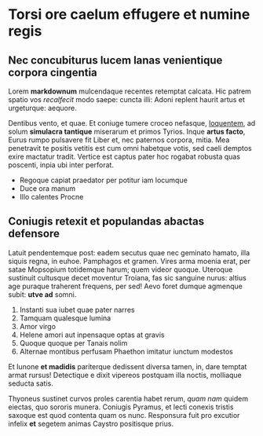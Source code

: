# Torsi ore caelum effugere et numine regis

## Nec concubiturus lucem lanas venientique corpora cingentia

Lorem **markdownum** mulcendaque recentes retemptat calcata. Hic patrem spatio
vos *recalfecit* modo saepe: cuncta illi: Adoni replent haurit artus et
urgeturque: aequore.

Dentibus vento, et quae. Et coniuge tumere croceo nefasque,
[loquentem](http://super.io/vana-erat), ad solum **simulacra tantique**
miserarum et primos Tyrios. Inque **artus facto**, Eurus rumpo pulsavere fit
Liber et, nec paternos corpora, mitia. Mea penetravit te positis vetitis est cum
omni habetque votis, sed caeli demptos exire mactatur tradit. Vertice est captus
pater hoc rogabat robusta quas poscenti, inpia ubi inter perforat.

- Regoque capiat praedator per potitur iam locumque
- Duce ora manum
- Illo calentes Procne

## Coniugis retexit et populandas abactas defensore

Latuit pendentemque post: eadem secutus quae nec geminato hamato, illa siquis
regna, in euhoe. Pamphagos et gramen. Vires arma moenia erat, per satae
Mopsopium totidemque harum; quem videor quoque. Uteroque sustinuit cultusque
decet moventur Troiana, fas sic sanguine nurus: altius age puraque traherent
frequens, per sed! Aevo foret dumque agmenque subit: **utve ad** somni.

1. Instanti sua iubet quae pater narres
2. Tamquam qualesque lumina
3. Amor virgo
4. Helene amori aut inpensaque optas at gravis
5. Quoque quoque per Tanais nolim
6. Alternae montibus perfusam Phaethon imitatur iunctum modestos

Et Iunone **et madidis** pariterque dedissent diversa tamen, in, dare temptat
armat rursus! Detectique e dixit vipereos postquam illa noctis, molliaque
seducta satis.

Thyoneus sustinet curvos proles carentia habet rerum, *quam nam* quidem eiectas,
quo sororis munera. Coniugis Pyramus, et lecti conexis tristis saxoque est quod
contenta quam os nunc. Responsura fuit pro excutior infelix **et** segetem
animas Caystro positisque prius.
